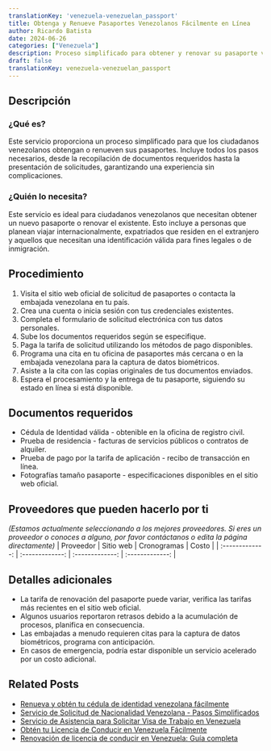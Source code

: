 ```yaml
---
translationKey: 'venezuela-venezuelan_passport'
title: Obtenga y Renueve Pasaportes Venezolanos Fácilmente en Línea
author: Ricardo Batista
date: 2024-06-26
categories: ["Venezuela"]
description: Proceso simplificado para obtener y renovar su pasaporte venezolano. Asegure viajes sin problemas y cumplimiento legal.
draft: false
translationKey: venezuela-venezuelan_passport
---
```


## Descripción
### ¿Qué es?
Este servicio proporciona un proceso simplificado para que los ciudadanos venezolanos obtengan o renueven sus pasaportes. Incluye todos los pasos necesarios, desde la recopilación de documentos requeridos hasta la presentación de solicitudes, garantizando una experiencia sin complicaciones.

### ¿Quién lo necesita?
Este servicio es ideal para ciudadanos venezolanos que necesitan obtener un nuevo pasaporte o renovar el existente. Esto incluye a personas que planean viajar internacionalmente, expatriados que residen en el extranjero y aquellos que necesitan una identificación válida para fines legales o de inmigración.

## Procedimiento

1. Visita el sitio web oficial de solicitud de pasaportes o contacta la embajada venezolana en tu país.
2. Crea una cuenta o inicia sesión con tus credenciales existentes.
3. Completa el formulario de solicitud electrónica con tus datos personales.
4. Sube los documentos requeridos según se especifique.
5. Paga la tarifa de solicitud utilizando los métodos de pago disponibles.
6. Programa una cita en tu oficina de pasaportes más cercana o en la embajada venezolana para la captura de datos biométricos.
7. Asiste a la cita con las copias originales de tus documentos enviados.
8. Espera el procesamiento y la entrega de tu pasaporte, siguiendo su estado en línea si está disponible.

## Documentos requeridos

- Cédula de Identidad válida - obtenible en la oficina de registro civil.
- Prueba de residencia - facturas de servicios públicos o contratos de alquiler.
- Prueba de pago por la tarifa de aplicación - recibo de transacción en línea.
- Fotografías tamaño pasaporte - especificaciones disponibles en el sitio web oficial.

## Proveedores que pueden hacerlo por ti
_(Estamos actualmente seleccionando a los mejores proveedores. Si eres un proveedor o conoces a alguno, por favor contáctanos o edita la página directamente)_
| Proveedor        |     Sitio web     |     Cronogramas    |       Costo      |
| :-------------: | :-------------: |  :-------------: | :-------------: |

## Detalles adicionales

- La tarifa de renovación del pasaporte puede variar, verifica las tarifas más recientes en el sitio web oficial.
- Algunos usuarios reportaron retrasos debido a la acumulación de procesos, planifica en consecuencia.
- Las embajadas a menudo requieren citas para la captura de datos biométricos, programa con anticipación.
- En casos de emergencia, podría estar disponible un servicio acelerado por un costo adicional.


## Related Posts

- [Renueva y obtén tu cédula de identidad venezolana fácilmente](https://tramitit.com/es/guides/venezuela/cédula_de_identidad/)
- [Servicio de Solicitud de Nacionalidad Venezolana - Pasos Simplificados](https://tramitit.com/es/guides/venezuela/solicitud_de_nacionalidad/)
- [Servicio de Asistencia para Solicitar Visa de Trabajo en Venezuela](https://tramitit.com/es/guides/venezuela/solicitud_de_visa_de_trabajo/)
- [Obtén tu Licencia de Conducir en Venezuela Fácilmente](https://tramitit.com/es/guides/venezuela/licencia_de_conducir/)
- [Renovación de licencia de conducir en Venezuela: Guía completa](https://tramitit.com/es/guides/venezuela/renovación_de_licencia_de_conducir/)